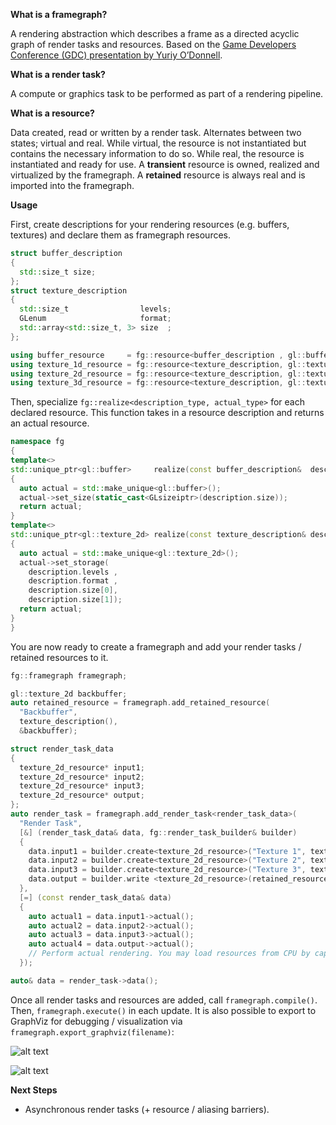 **What is a framegraph?** 

A rendering abstraction which describes a frame as a directed acyclic graph of render tasks and resources.
Based on the [Game Developers Conference (GDC) presentation by Yuriy O’Donnell](https://www.gdcvault.com/play/1024612/FrameGraph-Extensible-Rendering-Architecture-in).

**What is a render task?** 

A compute or graphics task to be performed as part of a rendering pipeline.

**What is a resource?** 

Data created, read or written by a render task. Alternates between two states; virtual and real.
While virtual, the resource is not instantiated but contains the necessary information to do so. 
While real, the resource is instantiated and ready for use.
A **transient** resource is owned, realized and virtualized by the framegraph.
A **retained** resource is always real and is imported into the framegraph.

**Usage**

First, create descriptions for your rendering resources (e.g. buffers, textures) and declare them as framegraph resources.
```cxx
struct buffer_description
{
  std::size_t size;
};
struct texture_description
{
  std::size_t                levels;
  GLenum                     format;
  std::array<std::size_t, 3> size  ;
};

using buffer_resource     = fg::resource<buffer_description , gl::buffer    >;
using texture_1d_resource = fg::resource<texture_description, gl::texture_1d>;
using texture_2d_resource = fg::resource<texture_description, gl::texture_2d>;
using texture_3d_resource = fg::resource<texture_description, gl::texture_3d>;
```

Then, specialize `fg::realize<description_type, actual_type>` for each declared resource. This function takes in a resource description and returns an actual resource.
```cxx
namespace fg
{
template<>
std::unique_ptr<gl::buffer>     realize(const buffer_description&  description)
{
  auto actual = std::make_unique<gl::buffer>(); 
  actual->set_size(static_cast<GLsizeiptr>(description.size));
  return actual;
}
template<>
std::unique_ptr<gl::texture_2d> realize(const texture_description& description)
{
  auto actual = std::make_unique<gl::texture_2d>();
  actual->set_storage(
    description.levels , 
    description.format , 
    description.size[0], 
    description.size[1]);
  return actual;
}
}
```

You are now ready to create a framegraph and add your render tasks / retained resources to it.
```cxx
fg::framegraph framegraph;

gl::texture_2d backbuffer;
auto retained_resource = framegraph.add_retained_resource(
  "Backbuffer", 
  texture_description(), 
  &backbuffer);

struct render_task_data
{
  texture_2d_resource* input1;
  texture_2d_resource* input2;
  texture_2d_resource* input3;
  texture_2d_resource* output;
};
auto render_task = framegraph.add_render_task<render_task_data>(
  "Render Task",
  [&] (render_task_data& data, fg::render_task_builder& builder)
  {
    data.input1 = builder.create<texture_2d_resource>("Texture 1", texture_description());
    data.input2 = builder.create<texture_2d_resource>("Texture 2", texture_description());
    data.input3 = builder.create<texture_2d_resource>("Texture 3", texture_description());
    data.output = builder.write <texture_2d_resource>(retained_resource);
  },
  [=] (const render_task_data& data)
  {
    auto actual1 = data.input1->actual();
    auto actual2 = data.input2->actual();
    auto actual3 = data.input3->actual();
    auto actual4 = data.output->actual();
    // Perform actual rendering. You may load resources from CPU by capturing them.
  });

auto& data = render_task->data();
```

Once all render tasks and resources are added, call `framegraph.compile()`. Then, `framegraph.execute()` in each update. It is also possible to export to GraphViz for debugging / visualization via `framegraph.export_graphviz(filename)`:

![alt text](https://github.com/acdemiralp/fg/blob/develop/docs/images/example.png "Example 1")

![alt text](https://github.com/acdemiralp/fg/blob/develop/docs/images/example2.png "Example 2")

**Next Steps** 
- Asynchronous render tasks (+ resource / aliasing barriers).
